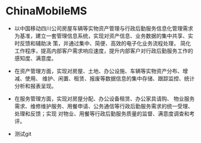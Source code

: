 # ChinaMobileMS
- 以中国移动四川公司房屋车辆等实物资产管理与行政后勤服务信息化管理需求为基准，建立一套管理信息系统，实现对资产信息、业务数据的集中共享、实时反馈和辅助决 策，并通过集中、简便、高效的电子化业务流程处理， 简化工作程序，提高内部客户需求响应速度，提升内部客户对行政后勤服务工作的感知度、满意度。 
- 在资产管理方面，实现对房屋、土地、办公设施、车辆等实物资产分布、增减、使用、 维护、闲置、租赁、报废等数据信息的集中存储、跟踪监控、统计分析和报表呈现。 
- 在服务管理方面，实现对房屋分配、办公设备租赁、办公家具请购、 物业服务需求、维修维护服务、用餐申请、公务通信等行政后勤服务需求的统一受理、处理和反馈；实现 对物业、用餐等行政后勤服务质量的监督、满意度调查和考评。


- 测试git